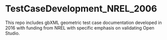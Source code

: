 # TestCaseDevelopment_NREL_2006

This repo includes gbXML geometric test case documentation developed in 2016 with funding from NREL with specific emphasis on validating Open Studio.
